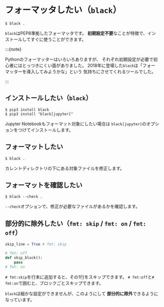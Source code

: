# フォーマッタしたい（`black`）

```console
$ black .
```

`black`はPEP8準拠したフォーマッタです。
**初期設定不要**なことが特徴で、インストールしてすぐに使うことができます。

:::{note}

Pythonのフォーマッターはいろいろありますが、
それぞれ初期設定が必要で初心者にはとっつきにくい面がありました。
2018年に登場した`black`は「フォーマッターを導入してみようかな」という
気持ちにさせてくれるツールでした。

:::

## インストールしたい（`black`）

```console
$ pip3 install black
$ pip3 install "black[jupyter]"
```

Jupyter Notebookもフォーマット対象にしたい場合は
``black[jupyter]``のオプションをつけてインストールします。

## フォーマットしたい

```console
$ black .
```

カレントディレクトリの下にある対象ファイルを修正します。

## フォーマットを確認したい

```console
$ black --check .
```

`--check`オプションで、修正が必要なファイルがあるかを確認します。

## 部分的に除外したい（`fmt: skip` / `fmt: on` / `fmt: off`）

```python
skip_line = True # fmt: skip

# fmt: off
def skip_block():
    pass
# fmt: on
```

``# fmt:skip``を行末に追加すると、その1行をスキップできます。
``# fmt:off``と``# fmt:on``で囲むと、ブロックごとスキップできます。

`black`は細かな設定ができませんが、このようにして
**部分的に除外**できるようになっています。

